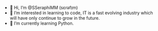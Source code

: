 - 👋 Hi, I’m @SSeraphiMM (sɛrəfɪm)
- 👀 I’m interested in learning to code, IT is a fast evolving industry which will have only continue to grow in the future.
- 🌱 I’m currently learning Python.
<!---
SSeraphiMM/SSeraphiMM is a ✨ special ✨ repository because its `README.md` (this file) appears on your GitHub profile.
You can click the Preview link to take a look at your changes.
--->
